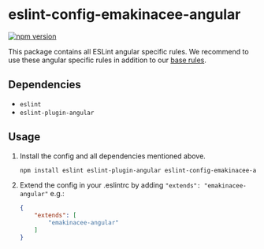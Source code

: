 # eslint-config-emakinacee-angular

[![npm version](https://badge.fury.io/js/eslint-config-emakinacee-angular.svg)](http://badge.fury.io/js/eslint-config-emakinacee-angular)

This package contains all ESLint angular specific rules.
We recommend to use these angular specific rules in addition to our [base rules]().

## Dependencies
+ `eslint`
+ `eslint-plugin-angular`

## Usage
1. Install the config and all dependencies mentioned above.
    ```sh
    npm install eslint eslint-plugin-angular eslint-config-emakinacee-angular
    ```

2. Extend the config in your .eslintrc by adding `"extends": "emakinacee-angular"` e.g.:
    ```json
    {
        "extends": [
            "emakinacee-angular"
        ]
    }
    ```
